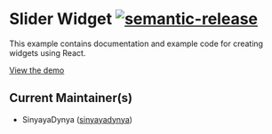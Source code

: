 # Slider Widget [![semantic-release](https://img.shields.io/badge/%20%20%F0%9F%93%A6%F0%9F%9A%80-semantic--release-e10079.svg)](https://github.com/semantic-release/semantic-release)

This example contains documentation and example code for creating widgets using React.

[View the demo](https://sinyayadynya.github.io/slider-widget/build/index.html)


## Current Maintainer(s)

- SinyayaDynya ([sinyayadynya](https://github.com/sinyayadynya))
